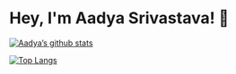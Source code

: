 # Hey, I'm Aadya Srivastava! 👋

[![Aadya’s github stats](https://github-readme-stats.vercel.app/api?username=aadya28)](https://github.com/aadya28)

[![Top Langs](https://github-readme-stats.vercel.app/api/top-langs/?username=aadya28&layout=compact)](https://github.com/aadya28)

